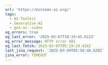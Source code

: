 ```yaml
---
url: 'https://minimax-ai.org/'
tags:
  - AI-Toolkit
  - Generative-AI
  - gen-ai--video
og_errors: true
og_last_error: '2025-03-07T10:19:45.612Z'
og_error_message: HTTP error 401
og_last_fetch: 2025-03-07T05:19:19.416Z
last_jina_request: '2025-03-09T05:58:40.628Z'
jina_error: TIMEOUT
---
```


